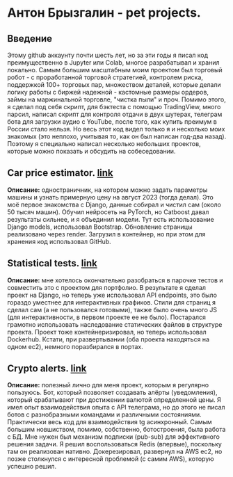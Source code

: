 # Антон Брызгалин - pet projects.

## Введение

Этому github аккаунту почти шесть лет, но за эти годы я писал код преимущественно в Jupyter или Colab, многое разрабатывал и хранил локально. Самым большим масштабным моим проектом был торговый робот - с проработанной торговой стратегией, контролем риска, поддержкой 100+ торговых пар, множеством деталей, которые делали логику работы с биржей надежной  - кастомные размеры ордеров, займы на маржинальной торговле, "чистка пыли" и проч. Помимо этого, я сделал под себя скрипт, для бэктеста с помощью TradingView, много парсил, написал скрипт для контроля отдачи в двух шутерах, телеграм бота для загрузки аудио с YouTube, после того, как купить преимум в России стало нельзя. Но весь этот код видел только я и несколько моих знакомых (это неплохо, учитывая то, как он был написан год-два назад). Поэтому я специально написал несколько небольших проектов, которые можно показать и обсудить на собеседовании.

## Сar price estimator. [link](http://16.16.132.52/estimator/)

**Описание:** одностраничник, на котором можно задать параметры машины и узнать примерную цену на август 2023 (тогда делал). Это моё первое знакомства с Django, данные собирал и чистил сам (около 50 тысяч машин). Обучил нейросеть на PyTorch, но Catboost давал результаты сильнее, и я объединил модели. Тут есть использование Django models, использовал Bootstrap. Обновление страницы реализовано через render. Загрузил в контейнер, но при этом для хранения код использовал GitHub.


## Statistical tests.  [link](http://16.16.132.52:8080/en/t_test/plot/)

**Описание:** мне хотелось окончательно разобраться в парочке тестов и совместить это с проектом для портфолио. В результате я сделал проект на Django, но теперь уже использовал API endpoints, это было гораздо уместнее для интерактивных графиков. Стили для страниц я сделал сам (а не пользовался готовыми), также было очень много JS (для интерактивности, в первом проекте ее не было). Постарался грамотно использовать наследование статических файлов в структуре проекта. Проект тоже контейнеризировал, но теперь использовал Dockerhub. Кстати, при развертывании (оба проекта находяться на одном ec2), немного поразбирался в портах.

## Crypto alerts.  [link](https://t.me/crptlrtsbot)
**Описание:** полезный лично для меня проект, которым я регулярно пользуюсь. Бот, который позволяет создавать алёрты (уведомления), который срабатывают при достижении валютой определенной цены. Я имел опыт взаимодействия опыта с API телеграма, но до этого не писал ботов с разнобразными командами и различными состояниями. Практически весь код для взаимодействия tg асинхронный. Самым большим новшиством, помимо, собственно, ботостроения, была работа с БД. Мне нужен был механизм подписки (pub-sub) для эффективного решения задачи. Я решил воспользоваться Redis (впервые), поскольку там он реализован нативно. Докерезировал, развернул на AWS ec2, но позже столкнулся с интересной проблемой (с самим AWS), которую успешно решил.


